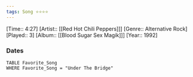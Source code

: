 ```yaml
---
tags: Song ⭐⭐⭐⭐ 
---
```

[Time:: 4:27]
[Artist:: [[Red Hot Chili Peppers]]]
[Genre:: Alternative Rock]
[Played:: 3]
[Album:: [[Blood Sugar Sex Magik]]]
[Year:: 1992]
### Dates
````dataview
TABLE Favorite_Song
WHERE Favorite_Song = "Under The Bridge"
````